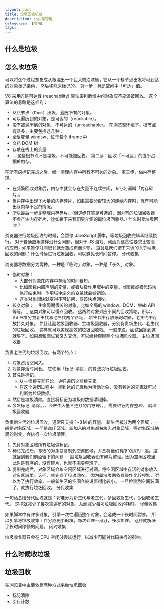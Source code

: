 ```yaml
---
layout: post
title: 垃圾回收机制
description: js内存管理
categories: [前端]
tags:
---
```


## 什么是垃圾

## 怎么收垃圾


可以将这个过程想象成从根溢出一个巨大的油漆桶，它从一个根节点出发将可到达的对象标记染色， 然后移除未标记的。
第一步：标记空间中「可达」值。

V8 采用的是可达性 (reachability) 算法来判断堆中的对象应不应该被回收。
这个算法的思路是这样的：

- 从根节点（Root）出发，遍历所有的对象。
- 可以遍历到的对象，是可达的（reachable）。
- 没有被遍历到的对象，不可达的（unreachable）。
  在浏览器环境下，根节点有很多，主要包括这几种：
- 全局变量 window，位于每个 iframe 中
- 文档 DOM 树
- 存放在栈上的变量
- ...
  这些根节点不是垃圾，不可能被回收。
  第二步：回收「不可达」的值所占据的内存。

在所有的标记完成之后，统一清理内存中所有不可达的对象。
第三步，做内存整理。

- 在频繁回收对象后，内存中就会存在大量不连续空间，专业名词叫「内存碎片」。
- 当内存中出现了大量的内存碎片，如果需要分配较大的连续内存时，就有可能出现内存不足的情况。
- 所以最后一步是整理内存碎片。(但这步其实是可选的，因为有的垃圾回收器不会产生内存碎片，比如接下来我们要介绍的副垃圾回收器。)
  什么时候垃圾回收？

浏览器进行垃圾回收的时候，会暂停 JavaScript 脚本，等垃圾回收完毕再继续执行。
对于普通应用这样没什么问题，但对于 JS 游戏、动画对连贯性要求比较高的应用，如果暂停时间很长就会造成页面卡顿。
这就是我们接下来谈的关于垃圾回收的问题：什么时候进行垃圾回收，可以避免长时间暂停。
分代收集

浏览器将数据分为两种，一种是「临时」对象，一种是「长久」对象。

- 临时对象：
  - 大部分对象在内存中存活的时间很短。
  - 比如函数内部声明的变量，或者块级作用域中的变量。当函数或者代码块执行结束时，作用域中定义的变量就会被销毁。
  - 这类对象很快就变得不可访问，应该快点回收。
- 长久对象：
  _ 生命周期很长的对象，比如全局的 window、DOM、Web API 等等。
  _ 这类对象可以慢点回收。
  这两种对象对应不同的回收策略，所以，V8 把堆分为新生代和老生代两个区域， 新生代中存放临时对象，老生代中存放持久对象。
  并且让副垃圾回收器、主垃圾回收器，分别负责新生代、老生代的垃圾回收。
  这样就可以实现高效的垃圾回收啦。
  一般来说，面试回答到这就够了。如果想和面试官深入交流，可以继续聊聊两个垃圾回收器。
  主垃圾回收器

负责老生代的垃圾回收，有两个特点：

1. 对象占用空间大。
2. 对象存活时间长。
   它使用「标记-清除」的算法执行垃圾回收。
3. 首先是标记。
   - 从一组根元素开始，递归遍历这组根元素。
   - 在这个遍历过程中，能到达的元素称为活动对象，没有到达的元素就可以判断为垃圾数据。
4. 然后是垃圾清除。直接将标记为垃圾的数据清理掉。
5. 多次标记-清除后，会产生大量不连续的内存碎片，需要进行内存整理。
   副垃圾回收器

负责新生代的垃圾回收，通常只支持 1~8 M 的容量。
新生代被分为两个区域：一般是对象区域，一半是空闲区域。新加入的对象都被放入对象区域，等对象区域快满的时候，会执行一次垃圾清理。

1. 先给对象区域所有垃圾做标记。
2. 标记完成后，存活的对象被复制到空闲区域，并且将他们有序的排列一遍。这就回到我们前面留下的问题 -- 副垃圾回收器没有碎片整理。因为空闲区域里此时是有序的，没有碎片，也就不需要整理了。
3. 复制完成后，对象区域会和空闲区域进行对调。将空闲区域中存活的对象放入对象区域里。这样，就完成了垃圾回收。
   因为副垃圾回收器操作比较频繁，所以为了执行效率，一般新生区的空间会被设置得比较小。
   一旦检测到空间装满了，就执行垃圾回收。
   分代收集

一句话总结分代回收就是：将堆分为新生代与老生代，多回收新生代，少回收老生代。
这样就减少了每次需遍历的对象，从而减少每次垃圾回收的耗时。
增量收集

如果脚本中有许多对象，引擎一次性遍历整个对象，会造成一个长时间暂停。
所以引擎将垃圾收集工作分成更小的块，每次处理一部分，多次处理。
这样就解决了长时间停顿的问题。
闲时收集

垃圾收集器只会在 CPU 空闲时尝试运行，以减少可能对代码执行的影响。

## 什么时候收垃圾

## 垃圾回收

在浏览器中主要依靠两种方式来做垃圾回收

- 标记清除
- 引用计数
